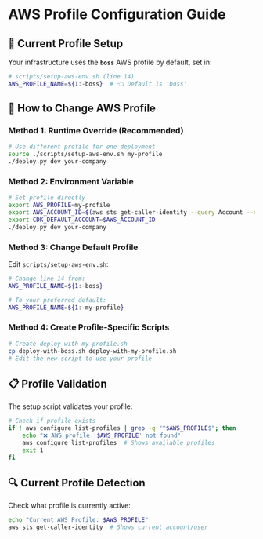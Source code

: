 # AWS Profile Configuration Guide

## 🎯 Current Profile Setup

Your infrastructure uses the **`boss`** AWS profile by default, set in:

```bash
# scripts/setup-aws-env.sh (line 14)
AWS_PROFILE_NAME=${1:-boss}  # 👈 Default is 'boss'
```

## 🔧 How to Change AWS Profile

### **Method 1: Runtime Override (Recommended)**
```bash
# Use different profile for one deployment
source ./scripts/setup-aws-env.sh my-profile
./deploy.py dev your-company
```

### **Method 2: Environment Variable**
```bash
# Set profile directly
export AWS_PROFILE=my-profile
export AWS_ACCOUNT_ID=$(aws sts get-caller-identity --query Account --output text)
export CDK_DEFAULT_ACCOUNT=$AWS_ACCOUNT_ID
./deploy.py dev your-company
```

### **Method 3: Change Default Profile**
Edit `scripts/setup-aws-env.sh`:
```bash
# Change line 14 from:
AWS_PROFILE_NAME=${1:-boss}

# To your preferred default:
AWS_PROFILE_NAME=${1:-my-profile}
```

### **Method 4: Create Profile-Specific Scripts**
```bash
# Create deploy-with-my-profile.sh
cp deploy-with-boss.sh deploy-with-my-profile.sh
# Edit the new script to use your profile
```

## 📋 Profile Validation

The setup script validates your profile:
```bash
# Check if profile exists
if ! aws configure list-profiles | grep -q "^$AWS_PROFILE$"; then
    echo "❌ AWS profile '$AWS_PROFILE' not found"
    aws configure list-profiles  # Shows available profiles
    exit 1
fi
```

## 🔍 Current Profile Detection

Check what profile is currently active:
```bash
echo "Current AWS Profile: $AWS_PROFILE"
aws sts get-caller-identity  # Shows current account/user
```
